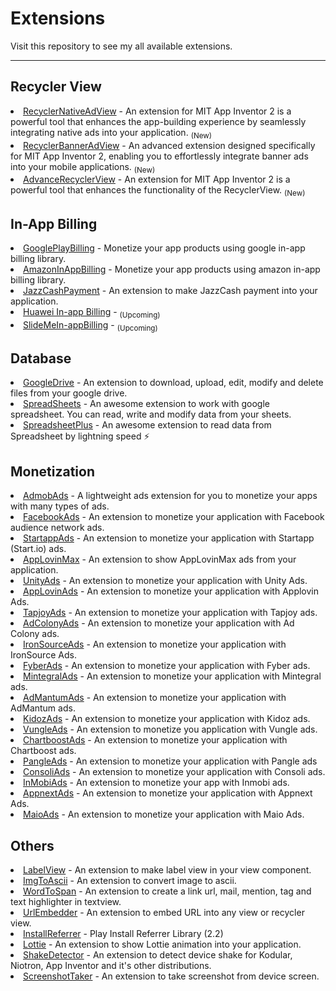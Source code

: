 # Extensions
Visit this repository to see my all available extensions.
* **

## Recycler View
<li> <a href="https://github.com/jewelshkjony/RecyclerNativeAdView">RecyclerNativeAdView</a> - An extension for MIT App Inventor 2 is a powerful tool that enhances the app-building experience by seamlessly integrating native ads into your application. <sub>(New)</sub>

<li> <a href="https://community.kodular.io/t/paid-recycler-banner-ad-view-extension/228580">RecyclerBannerAdView</a> - An advanced extension designed specifically for MIT App Inventor 2, enabling you to effortlessly integrate banner ads into your mobile applications. <sub>(New)</sub>

<li> <a href="https://community.kodular.io/t/paid-advance-recycler-view-extension/227840">AdvanceRecyclerView</a> - An extension for MIT App Inventor 2 is a powerful tool that enhances the functionality of the RecyclerView. <sub>(New)</sub>

## In-App Billing

<li> <a href="https://github.com/jewelshkjony/GooglePlayBilling">GooglePlayBilling</a> - Monetize your app products using google in-app billing library.

<li> <a href="https://github.com/jewelshkjony/AmazonInAppBilling">AmazonInAppBilling</a> - Monetize your app products using amazon in-app billing library.

<li> <a href="https://github.com/jewelshkjony/JazzCashPayment">JazzCashPayment</a> - An extension to make JazzCash payment into your application.

<li> <a href="">Huawei In-app Billing</a> - <sub>(Upcoming)</sub>

<li> <a href="">SlideMeIn-appBilling</a> - <sub>(Upcoming)</sub>

## Database

<li> <a href="https://github.com/jewelshkjony/GoogleDrive">GoogleDrive</a> - An extension to download, upload, edit, modify and delete files from your google drive.

<li> <a href="https://github.com/jewelshkjony/SpreadSheets">SpreadSheets</a> - An awesome extension to work with google spreadsheet. You can read, write and modify data from your sheets.

<li> <a href="https://github.com/jewelshkjony/SpreadsheetPlus">SpreadsheetPlus</a> - An awesome extension to read data from Spreadsheet by lightning speed ⚡

## Monetization

<li> <a href="https://github.com/jewelshkjony/AdmobAds">AdmobAds</a> - A lightweight ads extension for you to monetize your apps with many types of ads.

<li> <a href="https://github.com/jewelshkjony/FacebookAds">FacebookAds</a> - An extension to monetize your application with Facebook audience network ads.

<li> <a href="https://github.com/jewelshkjony/StartappAds">StartappAds</a> - An extension to monetize your application with Startapp (Start.io) ads.

<li> <a href="https://github.com/jewelshkjony/AppLovinMax">AppLovinMax</a> - An extension to show AppLovinMax ads from your application.

<li> <a href="https://github.com/jewelshkjony/UnityAds">UnityAds</a> - An extension to monetize your application with Unity Ads.

<li> <a href="https://github.com/jewelshkjony/AppLovinAds">AppLovinAds</a> - An extension to monetize your application with Applovin Ads.

<li> <a href="https://github.com/jewelshkjony/TapjoyAds">TapjoyAds</a> - An extension to monetize your application with Tapjoy ads.

<li> <a href="https://github.com/jewelshkjony/AdColonyAds">AdColonyAds</a> - An extension to monetize your application with Ad Colony ads.

<li> <a href="https://github.com/jewelshkjony/IronSourceAds">IronSourceAds</a> - An extension to monetize your application with IronSource Ads.

<li> <a href="https://github.com/jewelshkjony/FyberAds">FyberAds</a> - An extension to monetize your application with Fyber ads.

<li> <a href="https://github.com/jewelshkjony/MintegralAds">MintegralAds</a> - An extension to monetize your application with Mintegral ads.

<li> <a href="https://github.com/jewelshkjony/AdMantumAds">AdMantumAds</a> - An extension to monetize your application with AdMantum ads.

<li> <a href="https://github.com/jewelshkjony/KidozAds">KidozAds</a> - An extension to monetize your application with Kidoz ads.

<li> <a href="https://github.com/jewelshkjony/VungleAds">VungleAds</a> - An extension to monetize you application with Vungle ads.

<li> <a href="https://github.com/jewelshkjony/ChartboostAds">ChartboostAds</a> - An extension to monetize your application with Chartboost ads.

<li> <a href="https://github.com/jewelshkjony/PangleAds">PangleAds</a> - An extension to monetize your application with Pangle ads

<li> <a href="https://github.com/jewelshkjony/ConsoliAds">ConsoliAds</a> - An extension to monetize your application with Consoli ads.

<li> <a href="https://github.com/jewelshkjony/InMobiAds">InMobiAds</a> - An extension to monetize your app with Inmobi ads.

<li> <a href="https://github.com/jewelshkjony/AppnextAds">AppnextAds</a> - An extension to monetize your application with Appnext Ads.

<li> <a href="https://github.com/jewelshkjony/MaioAds">MaioAds</a> - An extension to monetize your application with Maio Ads.

## Others

<li> <a href="https://github.com/jewelshkjony/LabelView">LabelView</a> - An extension to make label view in your view component.

<li> <a href="https://github.com/jewelshkjony/ImgToAscii">ImgToAscii</a> - An extension to convert image to ascii.

<li> <a href="https://github.com/jewelshkjony/WordToSpan">WordToSpan</a> - An extension to create a link url, mail, mention, tag and text highlighter in textview.

<li> <a href="https://github.com/jewelshkjony/UrlEmbedder">UrlEmbedder</a> - An extension to embed URL into any view or recycler view.

<li> <a href="https://github.com/jewelshkjony/InstallReferrer">InstallReferrer</a> - Play Install Referrer Library (2.2)

<li> <a href="https://github.com/jewelshkjony/Lottie">Lottie</a> - An extension to show Lottie animation into your application.

<li> <a href="https://github.com/jewelshkjony/ShakeDetector">ShakeDetector</a> - An extension to detect device shake for Kodular, Niotron, App Inventor and it's other distributions.

<li> <a href="https://github.com/jewelshkjony/ScreenshotTaker">ScreenshotTaker</a> - An extension to take screenshot from device screen.
